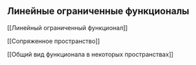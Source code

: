 Линейные ограниченные функционалы
---------------------------------

[[Линейный ограниченный функционал]]

[[Сопряженное пространство]]

[[Общий вид функционала в некоторых пространствах]]

